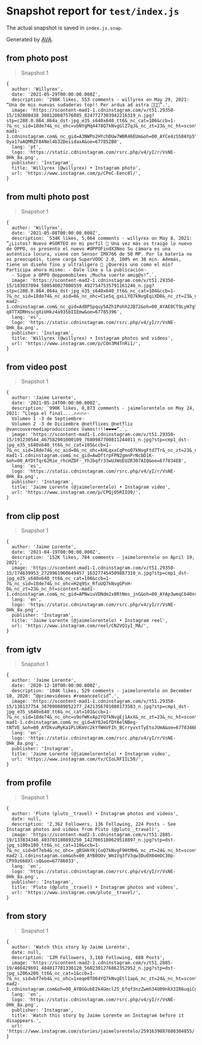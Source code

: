 # Snapshot report for `test/index.js`

The actual snapshot is saved in `index.js.snap`.

Generated by [AVA](https://avajs.dev).

## from photo post

> Snapshot 1

    {
      author: 'Willyrex',
      date: '2021-05-29T00:00:00.000Z',
      description: '298K likes, 553 comments - willyrex on May 29, 2021: “Una de mis nuevas sudaderas top!! Per ardua ad astra 🚀🚀🚀”.',
      image: 'https://scontent-mad1-1.cdninstagram.com/v/t51.29350-15/192808438_308120607576085_8247727303942216319_n.jpg?stp=c288.0.864.864a_dst-jpg_e35_s640x640_tt6&_nc_cat=106&ccb=1-7&_nc_sid=18de74&_nc_ohc=vbNYgMq4478Q7kNvgGlZ7qJ&_nc_zt=23&_nc_ht=scontent-mad1-1.cdninstagram.com&_nc_gid=A3NWPo2HYchDUw7WBR46EUm&oh=00_AYCe4zSS0AYp5Y4l-Oya17aAQMRZF84Nel4b32DeiidaxA&oe=677852B0',
      lang: 'pt',
      logo: 'https://static.cdninstagram.com/rsrc.php/v4/yI/r/VsNE-OHk_8a.png',
      publisher: 'Instagram',
      title: 'Willyrex (@willyrex) • Instagram photo',
      url: 'https://www.instagram.com/p/CPeC-Eenc8l/',
    }

## from multi photo post

> Snapshot 1

    {
      author: 'Willyrex',
      date: '2021-05-08T00:00:00.000Z',
      description: `534K likes, 5,064 comments - willyrex on May 8, 2021: ”¿Listos? Nuevo #SORTEO en mi perfil 📱 Una vez más os traigo lo nuevo de OPPO, os presento el nuevo #OPPOFindX3Neo Su cámara es una auténtica locura, viene con Sensor IMX766 de 50 MP. Por la batería no os preocupéis, tiene carga SuperVOOC 2.0, 100% en 38 min. Además, tiene un diseño fino y ultraligero 🏸 ¿Queréis uno como el mío? Participa ahora mismo: - Dale like a la publicación␊
      - Sigue a OPPO @oppomobilees ¡Mucha suerte amig@s!”.`,
      image: 'https://scontent-mad2-1.cdninstagram.com/v/t51.29350-15/183037094_508540027000559_4927547535791161246_n.jpg?stp=c288.0.864.864a_dst-jpg_e35_s640x640_tt6&_nc_cat=104&ccb=1-7&_nc_sid=18de74&_nc_aid=0&_nc_ohc=Cie5q_gxLLYQ7kNvgEqiXD8&_nc_zt=23&_nc_ht=scontent-mad2-1.cdninstagram.com&_nc_gid=Ad8PSpquy5AZh1Pohh2JB72&oh=00_AYAE8CT9LyH7gYy8-q8TTXDRHsscgXiUHkz4a935bIIEmw&oe=67785396',
      lang: 'es',
      logo: 'https://static.cdninstagram.com/rsrc.php/v4/yI/r/VsNE-OHk_8a.png',
      publisher: 'Instagram',
      title: 'Willyrex (@willyrex) • Instagram photos and videos',
      url: 'https://www.instagram.com/p/COn3M4TnRi1/',
    }

## from video post

> Snapshot 1

    {
      author: 'Jaime Lorente',
      date: '2021-05-24T00:00:00.000Z',
      description: `990K likes, 8,873 comments - jaimelorentelo on May 24, 2021: “Llega el final....🔥🔥🔥🔥␊
      Volumen 1 -3 de Septiembre␊
      Volumen 2 -3 de Diciembre @netflixes @netflix @vancouvermediaproducciones Vamos!!!!❤️❤️❤️❤️”.`,
      image: 'https://scontent-mad1-1.cdninstagram.com/v/t51.29350-15/191230544_467582901000109_7680987700811244011_n.jpg?stp=cmp1_dst-jpg_e35_s640x640_tt6&_nc_cat=105&ccb=1-7&_nc_sid=18de74&_nc_aid=0&_nc_ohc=kHLqxxCqPnoQ7kNvgFtd7Tr&_nc_zt=23&_nc_ht=scontent-mad1-1.cdninstagram.com&_nc_gid=AwDftrpFPN2gmnPrNcbD1K-&oh=00_AYDtTqr62Rie_rhcHZDF-_YhJbqfr33wUJWoEUZR307AIQ&oe=677834EB',
      lang: 'es',
      logo: 'https://static.cdninstagram.com/rsrc.php/v4/yI/r/VsNE-OHk_8a.png',
      publisher: 'Instagram',
      title: 'Jaime Lorente (@jaimelorentelo) • Instagram video',
      url: 'https://www.instagram.com/p/CPQjO5RIIO9/',
    }

## from clip post

> Snapshot 1

    {
      author: 'Jaime Lorente',
      date: '2021-04-19T00:00:00.000Z',
      description: '152K likes, 784 comments - jaimelorentelo on April 19, 2021',
      image: 'https://scontent-mad1-1.cdninstagram.com/v/t51.29350-15/174639953_2729961960649457_163277454509887310_n.jpg?stp=cmp1_dst-jpg_e35_s640x640_tt6&_nc_cat=106&ccb=1-7&_nc_sid=18de74&_nc_ohc=H2q9Sx_RfuUQ7kNvgGPxH-D&_nc_zt=23&_nc_ht=scontent-mad1-1.cdninstagram.com&_nc_gid=APNwiuVDNdm2x8RtNms_jnG&oh=00_AYAp3wmqC640nrO2IqWaoRN8eDpLuElVLqrJAuD4TqI9cw&oe=67783FE6',
      lang: 'en',
      logo: 'https://static.cdninstagram.com/rsrc.php/v4/yI/r/VsNE-OHk_8a.png',
      publisher: 'Instagram',
      title: 'Jaime Lorente (@jaimelorentelo) • Instagram reel',
      url: 'https://www.instagram.com/reel/CN2VQ1yI_MA/',
    }

## from igtv

> Snapshot 1

    {
      author: 'Jaime Lorente',
      date: '2020-12-10T00:00:00.000Z',
      description: '104K likes, 529 comments - jaimelorentelo on December 10, 2020: ”@primevideoes #romanceelcid”.',
      image: 'https://scontent-mad1-1.cdninstagram.com/v/t51.29350-15/130137754_387090089052277_2421356701080173583_n.jpg?stp=cmp1_dst-jpg_e35_s640x640_tt6&_nc_cat=101&ccb=1-7&_nc_sid=18de74&_nc_ohc=u9ofWKvAp2YQ7kNvgEj1AxX&_nc_zt=23&_nc_ht=scontent-mad1-1.cdninstagram.com&_nc_gid=AY0JeGfDYAelNBeg-tNTVE_&oh=00_AYDkvuMyKa1PLUKmVc2kYfWmVFIh_BCrryvxtTyEtoJUmA&oe=6778346B',
      lang: 'en',
      logo: 'https://static.cdninstagram.com/rsrc.php/v4/yI/r/VsNE-OHk_8a.png',
      publisher: 'Instagram',
      title: 'Jaime Lorente (@jaimelorentelo) • Instagram video',
      url: 'https://www.instagram.com/tv/CIoLRFIIL50/',
    }

## from profile

> Snapshot 1

    {
      author: 'Pluto (pluto__travel) • Instagram photos and videos',
      date: null,
      description: '2,362 Followers, 136 Following, 224 Posts - See Instagram photos and videos from Pluto (@pluto__travel)',
      image: 'https://scontent-mad2-1.cdninstagram.com/v/t51.2885-19/133834346_403703180893250_1427065180629518897_n.jpg?stp=dst-jpg_s100x100_tt6&_nc_cat=110&ccb=1-7&_nc_sid=bf7eb4&_nc_ohc=_gRSHkYKjCoQ7kNvgF9HtMH&_nc_zt=24&_nc_ht=scontent-mad2-1.cdninstagram.com&oh=00_AYB0OOv_Wm1Vq3fV3qw3Du0X04mOC30p-CPX9z668Xl-sQ&oe=67786033',
      lang: 'en',
      logo: 'https://static.cdninstagram.com/rsrc.php/v4/yI/r/VsNE-OHk_8a.png',
      publisher: 'Instagram',
      title: 'Pluto (@pluto__travel) • Instagram photos and videos',
      url: 'https://www.instagram.com/pluto__travel/',
    }

## from story

> Snapshot 1

    {
      author: 'Watch this story by Jaime Lorente',
      date: null,
      description: '12M Followers, 3,160 Following, 688 Posts',
      image: 'https://scontent-mad2-1.cdninstagram.com/v/t51.2885-19/466429691_484017701330128_5602301276862352952_n.jpg?stp=dst-jpg_s206x206_tt6&_nc_cat=1&ccb=1-7&_nc_sid=bf7eb4&_nc_ohc=1xeqe0TO64YQ7kNvgEtl1ap&_nc_zt=24&_nc_ht=scontent-mad2-1.cdninstagram.com&oh=00_AYBGGubE2k4Gmcl25_6fqf3nzZwmh34U09nkX3IR6uqiCg&oe=67785D1F',
      lang: 'en',
      logo: 'https://static.cdninstagram.com/rsrc.php/v4/yI/r/VsNE-OHk_8a.png',
      publisher: 'Instagram',
      title: 'Watch this story by Jaime Lorente on Instagram before it disappears.',
      url: 'https://www.instagram.com/stories/jaimelorentelo/2591639087680304855/',
    }
